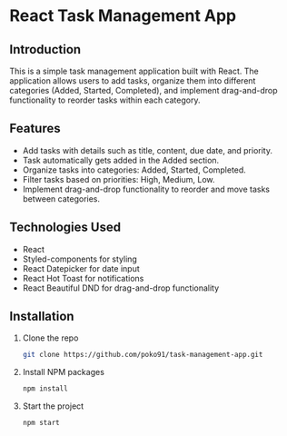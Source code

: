 # React Task Management App

## Introduction

This is a simple task management application built with React. The application allows users to add tasks, organize them into different categories (Added, Started, Completed), and implement drag-and-drop functionality to reorder tasks within each category.

## Features

- Add tasks with details such as title, content, due date, and priority.
- Task automatically gets added in the Added section.
- Organize tasks into categories: Added, Started, Completed.
- Filter tasks based on priorities: High, Medium, Low.
- Implement drag-and-drop functionality to reorder and move tasks between categories.

## Technologies Used

- React
- Styled-components for styling
- React Datepicker for date input
- React Hot Toast for notifications
- React Beautiful DND for drag-and-drop functionality

## Installation

1. Clone the repo
   ```sh
   git clone https://github.com/poko91/task-management-app.git
   ```
2. Install NPM packages
   ```sh
   npm install
   ```
3. Start the project
   ```sh
   npm start
   ```
